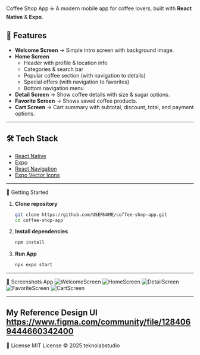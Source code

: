 Coffee Shop App ☕️
A modern mobile app for coffee lovers, built with **React Native** & **Expo**.

## 📱 Features
- **Welcome Screen** → Simple intro screen with background image.
- **Home Screen**
  - Header with profile & location info
  - Categories & search bar
  - Popular coffee section (with navigation to details)
  - Special offers (with navigation to favorites)
  - Bottom navigation menu
- **Detail Screen** → Show coffee details with size & sugar options.
- **Favorite Screen** → Shows saved coffee products.
- **Cart Screen** → Cart summary with subtotal, discount, total, and payment options.

---

## 🛠 Tech Stack
- [React Native](https://reactnative.dev/)
- [Expo](https://expo.dev/)
- [React Navigation](https://reactnavigation.org/)
- [Expo Vector Icons](https://docs.expo.dev/guides/icons/)

---

🚀 Getting Started

1. **Clone repository**
   ```bash
   git clone https://github.com/USERNAME/coffee-shop-app.git
   cd coffee-shop-app
2. **Install dependencies**
   ```bash
   npm install
3. **Run App**
   ```bash
   npx expo start
---
📸 Screenshots App
![WelcomeScreen](https://github.com/user-attachments/assets/5a51cf09-5a8b-4b7c-bb38-537a6ff66f0a)
![HomeScreen](https://github.com/user-attachments/assets/7940c61e-bd0c-41bb-80f7-e3cffa9d7b6a)
![DetailScreen](https://github.com/user-attachments/assets/92853eac-7729-4d25-aac3-d5d0546f621c)
![FavoriteScreen](https://github.com/user-attachments/assets/3920a0d3-1177-4629-aebc-cb426f035117)
![CartScreen](https://github.com/user-attachments/assets/b8d15818-f47b-4705-bc70-7aeb6820901e)

---
My Reference Design UI 
https://www.figma.com/community/file/1284069444660342400
---
📄 License
MIT License © 2025 teknolabstudio
